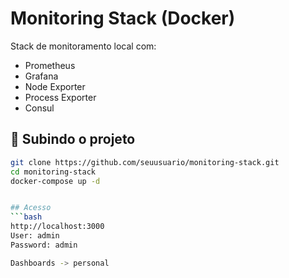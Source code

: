 # Monitoring Stack (Docker)

Stack de monitoramento local com:

- Prometheus
- Grafana
- Node Exporter
- Process Exporter
- Consul

## 🔧 Subindo o projeto

```bash
git clone https://github.com/seuusuario/monitoring-stack.git
cd monitoring-stack
docker-compose up -d


## Acesso
```bash
http://localhost:3000
User: admin
Password: admin

Dashboards -> personal
